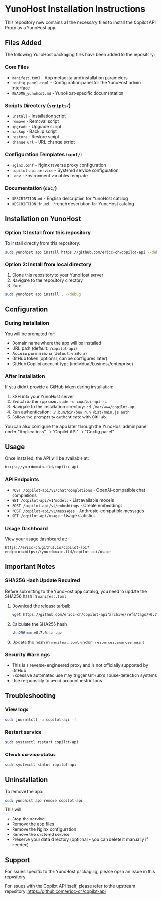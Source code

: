# YunoHost Installation Instructions

This repository now contains all the necessary files to install the Copilot API Proxy as a YunoHost app.

## Files Added

The following YunoHost packaging files have been added to the repository:

### Core Files
- `manifest.toml` - App metadata and installation parameters
- `config_panel.toml` - Configuration panel for the YunoHost admin interface
- `README_yunohost.md` - YunoHost-specific documentation

### Scripts Directory (`scripts/`)
- `install` - Installation script
- `remove` - Removal script
- `upgrade` - Upgrade script
- `backup` - Backup script
- `restore` - Restore script
- `change_url` - URL change script

### Configuration Templates (`conf/`)
- `nginx.conf` - Nginx reverse proxy configuration
- `copilot-api.service` - Systemd service configuration
- `.env` - Environment variables template

### Documentation (`doc/`)
- `DESCRIPTION.md` - English description for YunoHost catalog
- `DESCRIPTION_fr.md` - French description for YunoHost catalog

## Installation on YunoHost

### Option 1: Install from this repository

To install directly from this repository:

```bash
sudo yunohost app install https://github.com/ericc-ch/copilot-api --debug
```

### Option 2: Install from local directory

1. Clone this repository to your YunoHost server
2. Navigate to the repository directory
3. Run:
```bash
sudo yunohost app install . --debug
```

## Configuration

### During Installation

You will be prompted for:
- Domain name where the app will be installed
- URL path (default: `/copilot-api`)
- Access permissions (default: visitors)
- GitHub token (optional, can be configured later)
- GitHub Copilot account type (individual/business/enterprise)

### After Installation

If you didn't provide a GitHub token during installation:

1. SSH into your YunoHost server
2. Switch to the app user: `sudo -u copilot-api -i`
3. Navigate to the installation directory: `cd /var/www/copilot-api`
4. Run authentication: `./.bun/bin/bun run dist/main.js auth`
5. Follow the prompts to authenticate with GitHub

You can also configure the app later through the YunoHost admin panel under "Applications" → "Copilot API" → "Config panel".

## Usage

Once installed, the API will be available at:
```
https://yourdomain.tld/copilot-api
```

### API Endpoints

- `POST /copilot-api/v1/chat/completions` - OpenAI-compatible chat completions
- `GET /copilot-api/v1/models` - List available models
- `POST /copilot-api/v1/embeddings` - Create embeddings
- `POST /copilot-api/v1/messages` - Anthropic-compatible messages
- `GET /copilot-api/usage` - Usage statistics

### Usage Dashboard

View your usage dashboard at:
```
https://ericc-ch.github.io/copilot-api?endpoint=https://yourdomain.tld/copilot-api/usage
```

## Important Notes

### SHA256 Hash Update Required

Before submitting to the YunoHost app catalog, you need to update the SHA256 hash in `manifest.toml`:

1. Download the release tarball:
   ```bash
   wget https://github.com/ericc-ch/copilot-api/archive/refs/tags/v0.7.0.tar.gz
   ```

2. Calculate the SHA256 hash:
   ```bash
   sha256sum v0.7.0.tar.gz
   ```

3. Update the hash in `manifest.toml` under `[resources.sources.main]`

### Security Warnings

- This is a reverse-engineered proxy and is not officially supported by GitHub
- Excessive automated use may trigger GitHub's abuse-detection systems
- Use responsibly to avoid account restrictions

## Troubleshooting

### View logs
```bash
sudo journalctl -u copilot-api -f
```

### Restart service
```bash
sudo systemctl restart copilot-api
```

### Check service status
```bash
sudo systemctl status copilot-api
```

## Uninstallation

To remove the app:
```bash
sudo yunohost app remove copilot-api
```

This will:
- Stop the service
- Remove the app files
- Remove the Nginx configuration
- Remove the systemd service
- Preserve your data directory (optional - you can delete it manually if needed)

## Support

For issues specific to the YunoHost packaging, please open an issue in this repository.

For issues with the Copilot API itself, please refer to the upstream repository: https://github.com/ericc-ch/copilot-api
